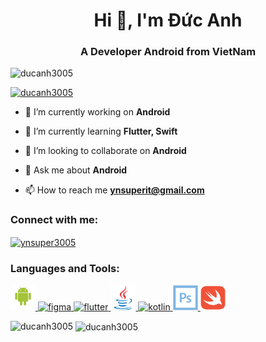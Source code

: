 <h1 align="center">Hi 👋, I'm Đức Anh</h1>
<h3 align="center">A Developer Android from VietNam</h3>

<p align="left"> <img src="https://komarev.com/ghpvc/?username=ducanh3005&label=Profile%20views&color=0e75b6&style=flat" alt="ducanh3005" /> </p>

<p align="left"> <a href="https://github.com/ryo-ma/github-profile-trophy"><img src="https://github-profile-trophy.vercel.app/?username=ducanh3005" alt="ducanh3005" /></a> </p>

- 🔭 I’m currently working on **Android**

- 🌱 I’m currently learning **Flutter, Swift**

- 👯 I’m looking to collaborate on **Android**

- 💬 Ask me about **Android**

- 📫 How to reach me **ynsuperit@gmail.com**

<h3 align="left">Connect with me:</h3>
<p align="left">
<a href="https://fb.com/ynsuper3005" target="blank"><img align="center" src="https://raw.githubusercontent.com/rahuldkjain/github-profile-readme-generator/master/src/images/icons/Social/facebook.svg" alt="ynsuper3005" height="30" width="40" /></a>
</p>

<h3 align="left">Languages and Tools:</h3>
<p align="left"> <a href="https://developer.android.com" target="_blank" rel="noreferrer"> <img src="https://raw.githubusercontent.com/devicons/devicon/master/icons/android/android-original-wordmark.svg" alt="android" width="40" height="40"/> </a> <a href="https://www.figma.com/" target="_blank" rel="noreferrer"> <img src="https://www.vectorlogo.zone/logos/figma/figma-icon.svg" alt="figma" width="40" height="40"/> </a> <a href="https://flutter.dev" target="_blank" rel="noreferrer"> <img src="https://www.vectorlogo.zone/logos/flutterio/flutterio-icon.svg" alt="flutter" width="40" height="40"/> </a> <a href="https://www.java.com" target="_blank" rel="noreferrer"> <img src="https://raw.githubusercontent.com/devicons/devicon/master/icons/java/java-original.svg" alt="java" width="40" height="40"/> </a> <a href="https://kotlinlang.org" target="_blank" rel="noreferrer"> <img src="https://www.vectorlogo.zone/logos/kotlinlang/kotlinlang-icon.svg" alt="kotlin" width="40" height="40"/> </a> <a href="https://www.photoshop.com/en" target="_blank" rel="noreferrer"> <img src="https://raw.githubusercontent.com/devicons/devicon/master/icons/photoshop/photoshop-line.svg" alt="photoshop" width="40" height="40"/> </a> <a href="https://developer.apple.com/swift/" target="_blank" rel="noreferrer"> <img src="https://raw.githubusercontent.com/devicons/devicon/master/icons/swift/swift-original.svg" alt="swift" width="40" height="40"/> </a> </p>

<p><img align="left" src="https://github-readme-stats.vercel.app/api/top-langs?username=ducanh3005&show_icons=true&locale=en&layout=compact" alt="ducanh3005" /></p>

<p>&nbsp;<img align="center" src="https://github-readme-stats.vercel.app/api?username=ducanh3005&show_icons=true&locale=en" alt="ducanh3005" /></p>
